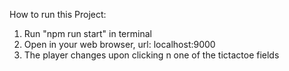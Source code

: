 How to run this Project:

1. Run "npm run start" in terminal
2. Open in your web browser, url: localhost:9000
3. The player changes upon clicking n one of the tictactoe fields